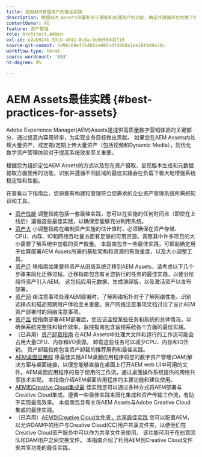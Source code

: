 ```yaml
---
title: 使用AEM管理资产的最佳实践
description: 根据AEM Assets部署和用于摄取和处理资产的功能，确定并遵循可在负载下增强系统稳定性和性能的最佳实践。
contentOwner: AG
feature: 资产管理
role: Architect,Admin
exl-id: e2ab924b-53cb-4011-8c0a-9e8e59dd2f16
source-git-commit: 5d96c09ef764b02e08dcdf480da1ee18f4d9a30c
workflow-type: tm+mt
source-wordcount: '653'
ht-degree: 0%

---
```


# AEM Assets最佳实践 {#best-practices-for-assets}

Adobe Experience Manager(AEM)Assets是提供高质量数字营销体验的关键部分，通过提高内容周转率，为实现业务目标做出贡献。 如果您在AEM Assets内处理大量资产，或定期/定期上传大量资产（包括视频和Dynamic Media），则优化数字资产管理体验对于提高系统效率至关重要。

根据您为组织定位AEM Assets的方式以及您在资产摄取、呈现版本生成和元数据提取方面使用的功能，识别并遵循不同区域的最佳实践会在负载下极大地增强系统稳定性和性能。

在查看以下指南后，您将拥有构建和管理符合您需求的企业资产管理系统所需的知识和工具。

* [资产性能](performance-tuning-guidelines.md)
调整指南包括一套最佳实践，您可以在实施的任何时间点（即使在上线后）遵循这些最佳实践，以确保您能够充分利用系统。
* [资产大](assets-sizing-guide.md)
小调整指南在编制资产实施的估计值时，必须确保在资产存储、CPU、内存、IO和网络吞吐量方面有足够的可用资源。调整其中许多项目的大小需要了解系统中加载的资产数量。 本指南包含一些最佳实践，可帮助确定用于估算部署AEM Assets所需的基础架构和资源的有效量度，以及大小调整工具。
* [资产迁](assets-migration-guide.md)
移指南如果要将资产从旧版系统迁移到AEM Assets，请考虑以下几个步骤来简化迁移过程。迁移指南包含有关您执行的任务的最佳实践，以便分阶段将资产引入AEM。 这包括应用元数据、生成演绎版，以及激活资产以发布部署。
* [资产网](assets-network-considerations.md)
络注意事项处理AEM部署时，了解网络拓扑对于了解网络性能、识别选择点和描述预期用户体验至关重要。资产网络注意事项文档讨论了设计AEM资产部署时的网络注意事项。
* [资产监](assets-monitoring-best-practices.md)
控指南部署AEM部署后，您应该监控某些任务和系统的总体情况，以确保系统完整性和操作效率。监控指南包含监控系统各个方面的最佳实践。
* （已弃用）[资产卸载指南](assets-offloading-best-practices.md)
在AEM Assets中处理大文件和运行的工作流可能会占用大量CPU、内存和I/O资源。 卸载这些任务可以减少CPU、内存和IO开销。 资产卸载指南包含资产卸载的推荐用例和最佳实践。
* [AEM桌面应用程](https://helpx.adobe.com/experience-manager/desktop-app/aem-desktop-app-best-practices.html)
序最佳实践AEM桌面应用程序将您的数字资产管理(DAM)解决方案与桌面链接，以便您能够直接在桌面上打开AEM web UI中可用的文件。AEM桌面应用程序的易于使用的工作流，通过桌面操作系统提供的网络共享技术实现。 本指南介绍AEM桌面应用程序的主要功能和建议使用。
* [AEM和Creative Cloud集成最](aem-cc-integration-best-practices.md)
佳实践您可以通过多种方式将AEM部署与Creative Cloud集成。遵循一些最佳实践来简化集成和资产传输工作流，有助于实现最高效率。 本指南包含有关将AEM Assets与Adobe Creative Cloud集成的最佳实践。
* （已弃用）[AEM到Creative Cloud文件夹，共享最佳实践](aem-cc-folder-sharing-best-practices.md)
您可以配置AEM，以允许DAM中的用户与Creative Cloud(CC)用户共享文件夹，以便他们在Creative Cloud资产服务中可以作为共享文件夹使用。 该功能可用于在创意团队和DAM用户之间交换文件。 本指南介绍了利用AEM到Creative Cloud文件夹共享功能的最佳实践。
